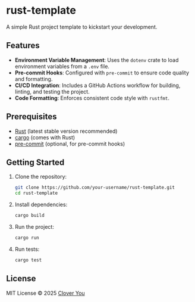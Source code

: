 # rust-template

A simple Rust project template to kickstart your development.

## Features

- **Environment Variable Management**: Uses the `dotenv` crate to load environment variables from a `.env` file.
- **Pre-commit Hooks**: Configured with `pre-commit` to ensure code quality and formatting.
- **CI/CD Integration**: Includes a GitHub Actions workflow for building, linting, and testing the project.
- **Code Formatting**: Enforces consistent code style with `rustfmt`.

## Prerequisites

- [Rust](https://www.rust-lang.org/tools/install) (latest stable version recommended)
- [cargo](https://doc.rust-lang.org/cargo/) (comes with Rust)
- [pre-commit](https://pre-commit.com/) (optional, for pre-commit hooks)

## Getting Started

1. Clone the repository:

   ```sh
   git clone https://github.com/your-username/rust-template.git
   cd rust-template
   ```

2. Install dependencies:

   ```sh
   cargo build
   ```

3. Run the project:

   ```sh
   cargo run
   ```

4. Run tests:

   ```sh
   cargo test
   ```

## License

MIT License © 2025 [Clover You](https://github.com/clovu)
